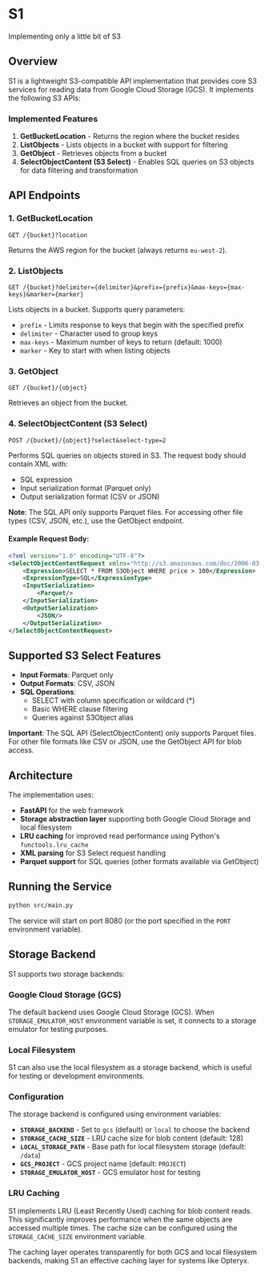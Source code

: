 # S1

Implementing only a little bit of S3

## Overview

S1 is a lightweight S3-compatible API implementation that provides core S3 services for reading data from Google Cloud Storage (GCS). It implements the following S3 APIs:

### Implemented Features

1. **GetBucketLocation** - Returns the region where the bucket resides
2. **ListObjects** - Lists objects in a bucket with support for filtering
3. **GetObject** - Retrieves objects from a bucket
4. **SelectObjectContent (S3 Select)** - Enables SQL queries on S3 objects for data filtering and transformation

## API Endpoints

### 1. GetBucketLocation
```
GET /{bucket}?location
```
Returns the AWS region for the bucket (always returns `eu-west-2`).

### 2. ListObjects
```
GET /{bucket}?delimiter={delimiter}&prefix={prefix}&max-keys={max-keys}&marker={marker}
```
Lists objects in a bucket. Supports query parameters:
- `prefix` - Limits response to keys that begin with the specified prefix
- `delimiter` - Character used to group keys
- `max-keys` - Maximum number of keys to return (default: 1000)
- `marker` - Key to start with when listing objects

### 3. GetObject
```
GET /{bucket}/{object}
```
Retrieves an object from the bucket.

### 4. SelectObjectContent (S3 Select)
```
POST /{bucket}/{object}?select&select-type=2
```
Performs SQL queries on objects stored in S3. The request body should contain XML with:
- SQL expression
- Input serialization format (Parquet only)
- Output serialization format (CSV or JSON)

**Note**: The SQL API only supports Parquet files. For accessing other file types (CSV, JSON, etc.), use the GetObject endpoint.

#### Example Request Body:
```xml
<?xml version="1.0" encoding="UTF-8"?>
<SelectObjectContentRequest xmlns="http://s3.amazonaws.com/doc/2006-03-01/">
    <Expression>SELECT * FROM S3Object WHERE price > 100</Expression>
    <ExpressionType>SQL</ExpressionType>
    <InputSerialization>
        <Parquet/>
    </InputSerialization>
    <OutputSerialization>
        <JSON/>
    </OutputSerialization>
</SelectObjectContentRequest>
```

## Supported S3 Select Features

- **Input Formats**: Parquet only
- **Output Formats**: CSV, JSON
- **SQL Operations**: 
  - SELECT with column specification or wildcard (*)
  - Basic WHERE clause filtering
  - Queries against S3Object alias

**Important**: The SQL API (SelectObjectContent) only supports Parquet files. For other file formats like CSV or JSON, use the GetObject API for blob access.

## Architecture

The implementation uses:
- **FastAPI** for the web framework
- **Storage abstraction layer** supporting both Google Cloud Storage and local filesystem
- **LRU caching** for improved read performance using Python's `functools.lru_cache`
- **XML parsing** for S3 Select request handling
- **Parquet support** for SQL queries (other formats available via GetObject)

## Running the Service

```bash
python src/main.py
```

The service will start on port 8080 (or the port specified in the `PORT` environment variable).

## Storage Backend

S1 supports two storage backends:

### Google Cloud Storage (GCS)
The default backend uses Google Cloud Storage (GCS). When `STORAGE_EMULATOR_HOST` environment variable is set, it connects to a storage emulator for testing purposes.

### Local Filesystem
S1 can also use the local filesystem as a storage backend, which is useful for testing or development environments.

### Configuration

The storage backend is configured using environment variables:

- **`STORAGE_BACKEND`** - Set to `gcs` (default) or `local` to choose the backend
- **`STORAGE_CACHE_SIZE`** - LRU cache size for blob content (default: 128)
- **`LOCAL_STORAGE_PATH`** - Base path for local filesystem storage (default: `/data`)
- **`GCS_PROJECT`** - GCS project name (default: `PROJECT`)
- **`STORAGE_EMULATOR_HOST`** - GCS emulator host for testing

### LRU Caching

S1 implements LRU (Least Recently Used) caching for blob content reads. This significantly improves performance when the same objects are accessed multiple times. The cache size can be configured using the `STORAGE_CACHE_SIZE` environment variable.

The caching layer operates transparently for both GCS and local filesystem backends, making S1 an effective caching layer for systems like Opteryx.

